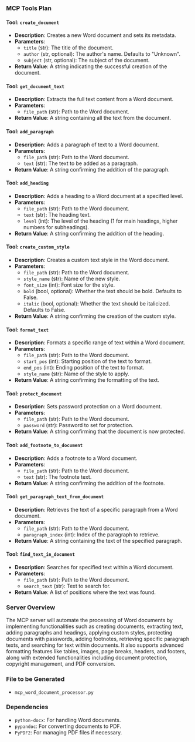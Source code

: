 ### **MCP Tools Plan**

#### Tool: `create_document`
- **Description**: Creates a new Word document and sets its metadata.
- **Parameters**:
  - `title` (str): The title of the document.
  - `author` (str, optional): The author's name. Defaults to "Unknown".
  - `subject` (str, optional): The subject of the document.
- **Return Value**: A string indicating the successful creation of the document.

#### Tool: `get_document_text`
- **Description**: Extracts the full text content from a Word document.
- **Parameters**:
  - `file_path` (str): Path to the Word document.
- **Return Value**: A string containing all the text from the document.

#### Tool: `add_paragraph`
- **Description**: Adds a paragraph of text to a Word document.
- **Parameters**:
  - `file_path` (str): Path to the Word document.
  - `text` (str): The text to be added as a paragraph.
- **Return Value**: A string confirming the addition of the paragraph.

#### Tool: `add_heading`
- **Description**: Adds a heading to a Word document at a specified level.
- **Parameters**:
  - `file_path` (str): Path to the Word document.
  - `text` (str): The heading text.
  - `level` (int): The level of the heading (1 for main headings, higher numbers for subheadings).
- **Return Value**: A string confirming the addition of the heading.

#### Tool: `create_custom_style`
- **Description**: Creates a custom text style in the Word document.
- **Parameters**:
  - `file_path` (str): Path to the Word document.
  - `style_name` (str): Name of the new style.
  - `font_size` (int): Font size for the style.
  - `bold` (bool, optional): Whether the text should be bold. Defaults to False.
  - `italic` (bool, optional): Whether the text should be italicized. Defaults to False.
- **Return Value**: A string confirming the creation of the custom style.

#### Tool: `format_text`
- **Description**: Formats a specific range of text within a Word document.
- **Parameters**:
  - `file_path` (str): Path to the Word document.
  - `start_pos` (int): Starting position of the text to format.
  - `end_pos` (int): Ending position of the text to format.
  - `style_name` (str): Name of the style to apply.
- **Return Value**: A string confirming the formatting of the text.

#### Tool: `protect_document`
- **Description**: Sets password protection on a Word document.
- **Parameters**:
  - `file_path` (str): Path to the Word document.
  - `password` (str): Password to set for protection.
- **Return Value**: A string confirming that the document is now protected.

#### Tool: `add_footnote_to_document`
- **Description**: Adds a footnote to a Word document.
- **Parameters**:
  - `file_path` (str): Path to the Word document.
  - `text` (str): The footnote text.
- **Return Value**: A string confirming the addition of the footnote.

#### Tool: `get_paragraph_text_from_document`
- **Description**: Retrieves the text of a specific paragraph from a Word document.
- **Parameters**:
  - `file_path` (str): Path to the Word document.
  - `paragraph_index` (int): Index of the paragraph to retrieve.
- **Return Value**: A string containing the text of the specified paragraph.

#### Tool: `find_text_in_document`
- **Description**: Searches for specified text within a Word document.
- **Parameters**:
  - `file_path` (str): Path to the Word document.
  - `search_text` (str): Text to search for.
- **Return Value**: A list of positions where the text was found.

### **Server Overview**
The MCP server will automate the processing of Word documents by implementing functionalities such as creating documents, extracting text, adding paragraphs and headings, applying custom styles, protecting documents with passwords, adding footnotes, retrieving specific paragraph texts, and searching for text within documents. It also supports advanced formatting features like tables, images, page breaks, headers, and footers, along with extended functionalities including document protection, copyright management, and PDF conversion.

### **File to be Generated**
- `mcp_word_document_processor.py`

### **Dependencies**
- `python-docx`: For handling Word documents.
- `pypandoc`: For converting documents to PDF.
- `PyPDF2`: For managing PDF files if necessary.